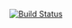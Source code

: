 [![Build Status](https://travis-ci.org/dydywnrdj/CSE-110-Lab-5.svg?branch=master)](https://travis-ci.org/dydywnrdj/CSE-110-Lab-5)